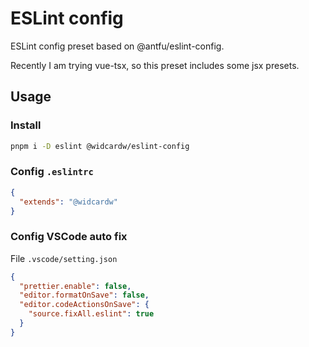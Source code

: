 # ESLint config

ESLint config preset based on @antfu/eslint-config.

Recently I am trying vue-tsx, so this preset includes some jsx presets.

## Usage

### Install

```sh
pnpm i -D eslint @widcardw/eslint-config
```

### Config `.eslintrc`

```json
{
  "extends": "@widcardw"
}
```

### Config VSCode auto fix

File `.vscode/setting.json`

```json
{
  "prettier.enable": false,
  "editor.formatOnSave": false,
  "editor.codeActionsOnSave": {
    "source.fixAll.eslint": true
  }
}
```


